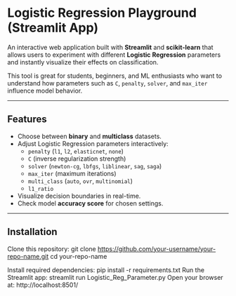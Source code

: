 # Logistic Regression Playground (Streamlit App)


An interactive web application built with **Streamlit** and **scikit-learn** that allows users to experiment with different **Logistic Regression** parameters and instantly visualize their effects on classification.  

This tool is great for students, beginners, and ML enthusiasts who want to understand how parameters such as `C`, `penalty`, `solver`, and `max_iter` influence model behavior.

---

## Features
- Choose between **binary** and **multiclass** datasets.
- Adjust Logistic Regression parameters interactively:
  - `penalty` (`l1`, `l2`, `elasticnet`, `none`)
  - `C` (inverse regularization strength)
  - `solver` (`newton-cg`, `lbfgs`, `liblinear`, `sag`, `saga`)
  - `max_iter` (maximum iterations)
  - `multi_class` (`auto`, `ovr`, `multinomial`)
  - `l1_ratio`
- Visualize decision boundaries in real-time.
- Check model **accuracy score** for chosen settings.

---

## Installation

Clone this repository:
git clone https://github.com/your-username/your-repo-name.git
cd your-repo-name 

Install required dependencies: pip install -r requirements.txt
Run the Streamlit app: streamlit run Logistic_Reg_Parameter.py
Open your browser at: http://localhost:8501/



